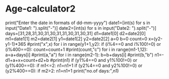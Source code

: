 # Age-calculator2

print("Enter the date in formats of dd-mm-yyyy")
date1=[int(s) for s in input("Date1: ").split("-")]
date2=[int(s) for s in input("Date2: ").split("-")]
days=[31,28,31,30,31,30,31,31,30,31,30,31]
d1=date1[0]
d2=date2[0]
m1=date1[1]
m2=date2[1]
y1=date1[2]
y2=date2[2]
a=0
b=0
count=0
x=(y2-y1-1)*365
#print("x",x)
for i in range(y1+1,y2):
    if (i%4==0 and i%100!=0) or (i%400==0):
        count=count+1
        #print(count,"c")
for i in range(m1-1,12):
    a=a+days[i]
    #print(a,"a")
for i in range(m2-1):
    b=b+days[i]
    #print(b,"b")
n1=-d1+a+x+count+d2+b
#print(n1)
if  (y1%4==0 and y1%100!=0) or (y1%400==0):
    if m1<=2:
        n1=n1+1
if  (y2%4==0 and y2%100!=0) or (y2%400==0):
    if m2>2:
        n1=n1+1
print("no.of days:",n1)
